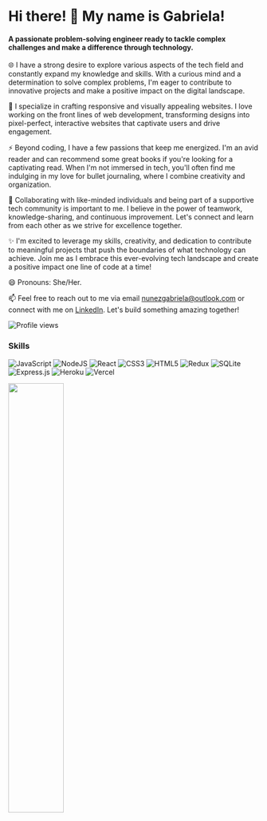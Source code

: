# Hi there! 👋 My name is Gabriela!  
#### A passionate problem-solving engineer ready to tackle complex challenges and make a difference through technology.

🌐 I have a strong desire to explore various aspects of the tech field and constantly expand my knowledge and skills. With a curious mind and a determination to solve complex problems, I'm eager to contribute to innovative projects and make a positive impact on the digital landscape.

💬 I specialize in crafting responsive and visually appealing websites. I love working on the front lines of web development, transforming designs into pixel-perfect, interactive websites that captivate users and drive engagement.

⚡ Beyond coding, I have a few passions that keep me energized. I'm an avid reader and can recommend some great books if you're looking for a captivating read. When I'm not immersed in tech, you'll often find me indulging in my love for bullet journaling, where I combine creativity and organization. 

🔬 Collaborating with like-minded individuals and being part of a supportive tech community is important to me. I believe in the power of teamwork, knowledge-sharing, and continuous improvement. Let's connect and learn from each other as we strive for excellence together.

✨ I'm excited to leverage my skills, creativity, and dedication to contribute to meaningful projects that push the boundaries of what technology can achieve. Join me as I embrace this ever-evolving tech landscape and create a positive impact one line of code at a time!

😄 Pronouns: She/Her. 

📫 Feel free to reach out to me via email [nunezgabriela@outlook.com](mailto:nunezgabriela@outlook.com) or connect with me on [LinkedIn](https://www.linkedin.com/in/gabrielanunez-/). Let's build something amazing together!

![Profile views](https://gpvc.arturio.dev/Gabriela-Nunez)  


### Skills

![JavaScript](https://img.shields.io/badge/javascript-%23323330.svg?style=for-the-badge&logo=javascript&logoColor=%23F7DF1E)
![NodeJS](https://img.shields.io/badge/node.js-6DA55F?style=for-the-badge&logo=node.js&logoColor=white)
![React](https://img.shields.io/badge/react-%2320232a.svg?style=for-the-badge&logo=react&logoColor=%2361DAFB)
![CSS3](https://img.shields.io/badge/css3-%231572B6.svg?style=for-the-badge&logo=css3&logoColor=white)
![HTML5](https://img.shields.io/badge/html5-%23E34F26.svg?style=for-the-badge&logo=html5&logoColor=white)
![Redux](https://img.shields.io/badge/redux-%23593d88.svg?style=for-the-badge&logo=redux&logoColor=white)
![SQLite](https://img.shields.io/badge/sqlite-%2307405e.svg?style=for-the-badge&logo=sqlite&logoColor=white)
![Express.js](https://img.shields.io/badge/express.js-%23404d59.svg?style=for-the-badge&logo=express&logoColor=%2361DAFB)
![Heroku](https://img.shields.io/badge/heroku-%23430098.svg?style=for-the-badge&logo=heroku&logoColor=white)
![Vercel](https://img.shields.io/badge/vercel-%23000000.svg?style=for-the-badge&logo=vercel&logoColor=white)


<img align="left" width="47%" src="https://github-readme-stats.vercel.app/api?username=Gabriela-Nunez&show_icons=true&theme=tokyonight" />
  


